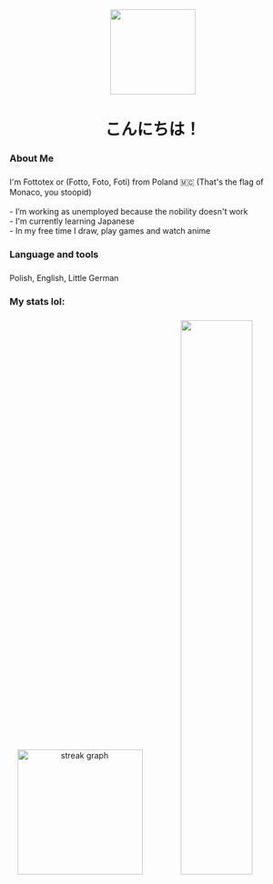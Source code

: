 <!---
xFottotex/xFottotex is a ✨ special ✨ repository because its `README.md` (this file) appears on your GitHub profile.
You can click the Preview link to take a look at your changes.
--->
<div align="center">
  <img height="150" src="https://media.tenor.com/U9G5nALiYM8AAAAj/pixel.gif"  />
</div>

###

<h1 align="center">こんにちは！</h1>

###

<h3 align="left">About Me</h3>

###

<p align="left">I'm Fottotex or (Fotto, Foto, Foti) from Poland 🇲🇨 (That's the flag of Monaco, you stoopid) <br><br>- I’m working as unemployed because the nobility doesn't work<br>- I'm currently learning Japanese<br>- In my free time I draw, play games and watch anime</p>

###

<h3 align="left">Language and tools</h3>

###

<div align="left">
Polish, English, Little German
</div>

###

<h3 align="left"> My stats lol:</h3>

###

<div align="center">
  <img src="https://github-readme-stats.vercel.app/api?username=xFottotex&theme=tokyonight&show_icons=true&hide_border=true&count_private=true" height="220" alt="streak graph"  />
    <img src="https://media.tenor.com/QUBPZeyDfbQAAAAd/bocchi-bocchi-the-rock.gif" width="50%"/>
</div>

###
